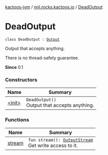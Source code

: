[kactoos-jvm](../../index.md) / [nnl.rocks.kactoos.io](../index.md) / [DeadOutput](./index.md)

# DeadOutput

`class DeadOutput : `[`Output`](../../nnl.rocks.kactoos/-output/index.md)

Output that accepts anything.

There is no thread-safety guarantee.

**Since**
0.1

### Constructors

| Name | Summary |
|---|---|
| [&lt;init&gt;](-init-.md) | `DeadOutput()`<br>Output that accepts anything. |

### Functions

| Name | Summary |
|---|---|
| [stream](stream.md) | `fun stream(): `[`OutputStream`](http://docs.oracle.com/javase/8/docs/api/java/io/OutputStream.html)<br>Get write access to it. |
